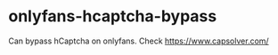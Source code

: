 # onlyfans-hcaptcha-bypass
Can bypass hCaptcha on onlyfans. Check https://www.capsolver.com/ 







